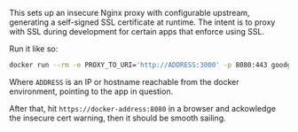 This sets up an insecure Nginx proxy with configurable upstream, generating a
self-signed SSL certificate at runtime. The intent is to proxy with SSL during
development for certain apps that enforce using SSL.

Run it like so:

```bash
docker run --rm -e PROXY_TO_URI='http://ADDRESS:3000' -p 8080:443 goodguide/devtools-proxy-ssl
```

Where `ADDRESS` is an IP or hostname reachable from the docker environment,
pointing to the app in question.

After that, hit `https://docker-address:8080` in a browser and ackowledge the
insecure cert warning, then it should be smooth sailing.
